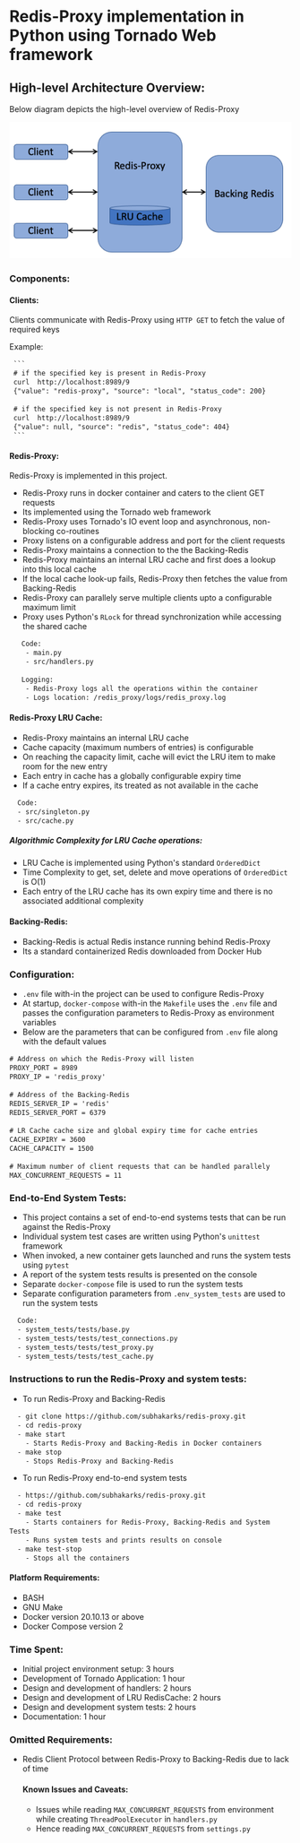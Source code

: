# Redis-Proxy implementation in Python using Tornado Web framework

## High-level Architecture Overview:

Below diagram depicts the high-level overview of Redis-Proxy

<img src="./redis-proxy-overview.png" width="512"/>

### Components:
#### Clients:
Clients communicate with Redis-Proxy using `HTTP GET` to fetch the value of required keys

Example:

     ```
     # if the specified key is present in Redis-Proxy
     curl  http://localhost:8989/9
     {"value": "redis-proxy", "source": "local", "status_code": 200}

     # if the specified key is not present in Redis-Proxy
     curl  http://localhost:8989/9
     {"value": null, "source": "redis", "status_code": 404}
     ```

#### Redis-Proxy:
Redis-Proxy is implemented in this project.
- Redis-Proxy runs in docker container and caters to the client GET requests
- Its implemented using the Tornado web framework
- Redis-Proxy uses Tornado's IO event loop and asynchronous, non-blocking co-routines
- Proxy listens on a configurable address and port for the client requests
- Redis-Proxy maintains a connection to the the Backing-Redis
- Redis-Proxy maintains an internal LRU cache and first does a lookup into this local cache
- If the local cache look-up fails, Redis-Proxy then fetches the value from Backing-Redis
- Redis-Proxy can parallely serve multiple clients upto a configurable maximum limit
- Proxy uses Python's `RLock` for thread synchronization while accessing the shared cache

```
   Code:
    - main.py
    - src/handlers.py

   Logging:
    - Redis-Proxy logs all the operations within the container
    - Logs location: /redis_proxy/logs/redis_proxy.log
```

#### Redis-Proxy LRU Cache:
- Redis-Proxy maintains an internal LRU cache
- Cache capacity (maximum numbers of entries) is configurable
- On reaching the capacity limit, cache will evict the LRU item to make room for the new entry
- Each entry in cache has a globally configurable expiry time
- If a cache entry expires, its treated as not available in the cache
```
  Code:
  - src/singleton.py
  - src/cache.py
```
##### Algorithmic Complexity for LRU Cache operations:
- LRU Cache is implemented using Python's standard `OrderedDict`
- Time Complexity to get, set, delete and move operations of `OrderedDict` is O(1)
- Each entry of the LRU cache has its own expiry time and there is no associated additional complexity

#### Backing-Redis:
- Backing-Redis is actual Redis instance running behind Redis-Proxy
- Its a standard containerized Redis downloaded from Docker Hub


### Configuration:
- `.env` file with-in the project can be used to configure Redis-Proxy
- At startup, `docker-compose` with-in the `Makefile` uses the `.env` file and passes the configuration
   parameters to Redis-Proxy as environment variables
- Below are the parameters that can be configured from `.env` file along with the default values
```
# Address on which the Redis-Proxy will listen
PROXY_PORT = 8989
PROXY_IP = 'redis_proxy'

# Address of the Backing-Redis
REDIS_SERVER_IP = 'redis'
REDIS_SERVER_PORT = 6379

# LR Cache cache size and global expiry time for cache entries
CACHE_EXPIRY = 3600
CACHE_CAPACITY = 1500

# Maximum number of client requests that can be handled parallely
MAX_CONCURRENT_REQUESTS = 11
```

### End-to-End System Tests:
- This project contains a set of end-to-end systems tests that can be run against the Redis-Proxy
- Individual system test cases are written using Python's `unittest` framework
- When invoked, a new container gets launched and runs the system tests using `pytest`
- A report of the system tests results is presented on the console
- Separate `docker-compose` file is used to run the system tests
- Separate configuration parameters from `.env_system_tests` are used to run the system tests
```
  Code:
  - system_tests/tests/base.py
  - system_tests/tests/test_connections.py
  - system_tests/tests/test_proxy.py
  - system_tests/tests/test_cache.py
```

### Instructions to run the Redis-Proxy and system tests:
- To run Redis-Proxy and Backing-Redis
```
  - git clone https://github.com/subhakarks/redis-proxy.git
  - cd redis-proxy
  - make start
    - Starts Redis-Proxy and Backing-Redis in Docker containers
  - make stop
    - Stops Redis-Proxy and Backing-Redis
```

- To run Redis-Proxy end-to-end system tests
```
  - https://github.com/subhakarks/redis-proxy.git
  - cd redis-proxy
  - make test
    - Starts containers for Redis-Proxy, Backing-Redis and System Tests
    - Runs system tests and prints results on console
  - make test-stop
    - Stops all the containers
```
#### Platform Requirements:
- BASH
- GNU Make
- Docker version 20.10.13 or above
- Docker Compose version 2

### Time Spent:
- Initial project environment setup: 3 hours
- Development of Tornado Application: 1 hour
- Design and development of handlers: 2 hours
- Design and development of LRU RedisCache: 2 hours
- Design and development system tests: 2 hours
- Documentation: 1 hour

### Omitted Requirements:
- Redis Client Protocol between Redis-Proxy to Backing-Redis due to lack of time
  #### Known Issues and Caveats:
  - Issues while reading `MAX_CONCURRENT_REQUESTS` from environment while creating `ThreadPoolExecutor` in `handlers.py`
  - Hence reading `MAX_CONCURRENT_REQUESTS` from `settings.py`
